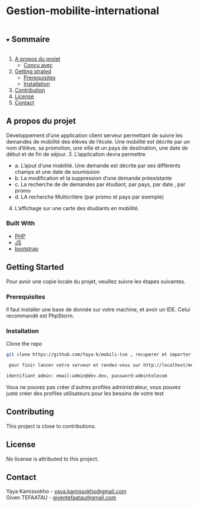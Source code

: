 # Gestion-mobilite-international


<!-- TABLE OF CONTENTS -->
<details open="open">
  <summary><h2 style="display: inline-block">Sommaire</h2></summary>
  <ol>
    <li>
      <a href="#about-the-project">A propos du projet</a>
      <ul>
        <li><a href="#built-with">Conçu avec</a></li>
      </ul>
    </li>
    <li>
      <a href="#getting-started">Getting strated</a>
      <ul>
        <li><a href="#prerequisites">Prerequisites</a></li>
        <li><a href="#installation">Installation</a></li>
      </ul>
    </li>
    <li><a href="#contributing">Contribution</a></li>
    <li><a href="#license">License</a></li>
    <li><a href="#contact">Contact</a></li>
  </ol>
</details>



<!-- ABOUT THE PROJECT -->
## A propos du projet
Développement d’une application client serveur permettant de suivre les demandes de
mobilité des élèves de l’école. Une mobilité est décrite par un nom d’élève, sa promotion,
une ville et un pays de destination, une date de début et de fin de séjour.
3. L’application devra permettre
* a. L’ajout d’une mobilité. Une demande est décrite par ses différents champs et une date de soumission
* b. La modification et la suppression d’une demande préexistante
* c. La recherche de de demandes par étudiant, par pays, par date , par promo
* d. LA recherche Multicritère (par promo et pays par exemple)
4. L’affichage sur une carte des étudiants en mobilité.

### Built With

* [PHP](https://www.php.net/)
* [JS](https://developer.mozilla.org/fr/docs/Web/JavaScript)
* [bootstrap](https://getbootstrap.com/)



<!-- GETTING STARTED -->
## Getting Started

Pour avoir une copie locale du projet, veuillez suivre les étapes suivantes.

### Prerequisites

Il faut installer une base de donnée sur votre machine, et avoir un IDE. Celui recommandé est PhpStorm.

### Installation

Clone the repo
   ```sh
   git clone https://github.com/Yaya-k/mobili-tse , recuperer et importer gestion_mobilite.sql avec votre gestionnaire de base de donnée préférer
   ```
   ```sh
    pour finir lancer votre serveur et rendez-vous sur http://localhost/mobili-tse pour tester l'appli
   ```
   ```sh
   identifiant admin: email:admin@dev.dev, password:admintelecom
   ```
Vous ne pouvez pas créer d'autres profiles administrateur, vous pouvez juste créer des profiles utilisateurs pour les besoins de votre test 
<!-- CONTRIBUTING -->
## Contributing

This project is close to contributions.


<!-- LICENSE -->
## License

No license is attributed to this project.

<!-- CONTACT -->
## Contact

Yaya Kamissokho - yaya.kamissokho@gmail.com
<br>
Given TEFAATAU - giventefaatau@gmail.com




